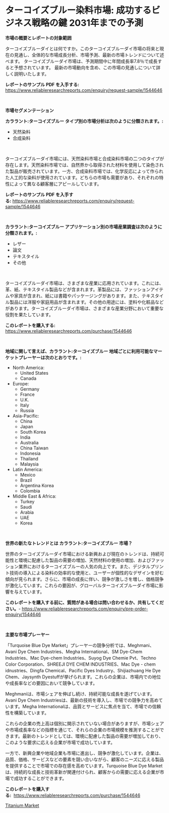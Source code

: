 <p><h1>ターコイズブルー染料市場: 成功するビジネス戦略の鍵 2031年までの予測</h1></p><p><strong>市場の概要とレポートの対象範囲</strong></p>
<p><p>ターコイズブルーダイとは何ですか。このターコイズブルーダイ市場の将来と現在の見通し、全体的な市場成長分析、市場予測、最新の市場トレンドについて述べます。 ターコイズブルーダイ市場は、予測期間中に年間成長率7.8％で成長すると予想されています。 最新の市場動向を含め、この市場の見通しについて詳しく説明いたします。</p></p>
<p><strong>レポートのサンプル PDF を入手する:</strong> <a href="https://www.reliableresearchreports.com/enquiry/request-sample/1544646">https://www.reliableresearchreports.com/enquiry/request-sample/1544646</a></p>
<p>&nbsp;</p>
<p><strong>市場セグメンテーション</strong></p>
<p><strong>カララント:ターコイズブルー タイプ別の市場分析は次のように分類されます。:</strong></p>
<p><ul><li>天然染料</li><li>合成染料</li></ul></p>
<p>&nbsp;</p>
<p><p>ターコイズブルーダイ市場には、天然染料市場と合成染料市場の二つのタイプが存在します。天然染料市場では、自然界から取得された材料を使用して染色された製品が販売されています。一方、合成染料市場では、化学反応によって作られた人工的な染料が使用されています。どちらの市場も需要があり、それぞれの特性によって異なる顧客層にアピールしています。</p></p>
<p><strong>レポートのサンプル PDF を入手する:</strong>&nbsp;<a href="https://www.reliableresearchreports.com/enquiry/request-sample/1544646">https://www.reliableresearchreports.com/enquiry/request-sample/1544646</a></p>
<p>&nbsp;</p>
<p><strong> カララント:ターコイズブルー アプリケーション別の市場産業調査は次のように分類されます。:</strong></p>
<p><ul><li>レザー</li><li>論文</li><li>テキスタイル</li><li>その他</li></ul></p>
<p>&nbsp;</p>
<p><p>ターコイズブルーダイ市場は、さまざまな産業に応用されています。これには、革、紙、テキスタイル製品などが含まれます。革製品には、ファッションアイテムや家具が含まれ、紙には書籍やパッケージングがあります。また、テキスタイル製品には洋服や家庭用品が含まれます。その他の用途には、塗料や化粧品などがあります。ターコイズブルーダイ市場は、さまざまな産業分野において重要な役割を果たしています。</p></p>
<p><strong>このレポートを購入する:</strong>&nbsp; <a href="https://www.reliableresearchreports.com/purchase/1544646">https://www.reliableresearchreports.com/purchase/1544646</a></p>
<p>&nbsp;</p>
<p><strong>地域に関して言えば、カララント:ターコイズブルー 地域ごとに利用可能なマーケットプレーヤーは次のとおりです。:</strong></p>
<p><ul>
    <li>
        North America:
        <ul>
            <li>United States</li>
            <li>Canada</li>
        </ul>
    </li>
    <li>
        Europe:
        <ul>
            <li>Germany</li>
            <li>France</li>
            <li>U.K.</li>
            <li>Italy</li>
            <li>Russia</li>
        </ul>
    </li>
    <li>
        Asia-Pacific:
        <ul>
            <li>China</li>
            <li>Japan</li>
            <li>South Korea</li>
            <li>India</li>
            <li>Australia</li>
            <li>China Taiwan</li>
            <li>Indonesia</li>
            <li>Thailand</li>
            <li>Malaysia</li>
        </ul>
    </li>
    <li>
        Latin America:
        <ul>
            <li>Mexico</li>
            <li>Brazil</li>
            <li>Argentina Korea</li>
            <li>Colombia</li>
        </ul>
    </li>
    <li>
        Middle East & Africa:
        <ul>
            <li>Turkey</li>
            <li>Saudi</li>
            <li>Arabia</li>
            <li>UAE</li>
            <li>Korea</li>
        </ul>
    </li>
    </ul></p>
<p>&nbsp;</p>
<p><strong>世界の新たなトレンドとは カララント:ターコイズブルー 市場？</strong></p>
<p><p>世界のターコイズブルーダイ市場における新興および現在のトレンドは、持続可能性と環境に配慮した製品の需要の増加、天然材料の使用の増加、およびファッション業界におけるターコイズブルーの人気の向上です。また、デジタルプリント技術の導入による染料の効率的な使用と、ユーザーが個性的なデザインを好む傾向が見られます。さらに、市場の成長に伴い、競争が激しさを増し、価格競争が激化しています。これらの要因が、グローバルターコイズブルーダイ市場に影響を与えています。</p></p>
<p><strong>このレポートを購入する前に、質問がある場合は問い合わせるか、共有してください。</strong>- <a href="https://www.reliableresearchreports.com/enquiry/pre-order-enquiry/1544646">https://www.reliableresearchreports.com/enquiry/pre-order-enquiry/1544646</a></p>
<p>&nbsp;</p>
<p><strong>主要な市場プレーヤー</strong></p>
<p><p>「Turquoise Blue Dye Market」プレーヤーの競争分析では、Meghmani、Avani Dye Chem Industries、Megha International、SM Dye-Chem Industries、Mac Dye-chem Industries、Suyog Dye Chemie Pvt、Techno Color Corporation、SHREEJI DYE CHEM INDUSTRIES、Mac Dye - chem idnustries、Dingfa Chemical、Pacific Dyes Industry、Shijiazhuang He Dye Chem、Jaysynth Dyestuffが挙げられます。これらの企業は、市場内での地位や成長率などの要因において競争しています。</p><p>Meghmaniは、市場シェアを伸ばし続け、持続可能な成長を遂げています。Avani Dye Chem Industriesは、最新の技術を導入し、市場での競争力を高めています。Megha Internationalは、品質とサービスに焦点を当て、市場での信頼性を構築しています。</p><p>これらの企業の売上高は個別に開示されていない場合がありますが、市場シェアや市場成長率などの指標を通じて、それらの企業の市場規模を推測することができます。最新のトレンドとしては、環境に配慮した製品の需要が増加しており、このような要求に応える企業が市場で成功しています。</p><p>一方で、新興企業や地域企業も市場に進出し、競争が激化しています。企業は、品質、価格、サービスなどの要素を競い合いながら、顧客のニーズに応える製品を提供することで市場での存在感を高めています。Turquoise Blue Dye Marketは、持続的な成長と技術革新が関連付けられ、顧客からの需要に応える企業が市場で成功することができます。</p></p>
<p><strong>このレポートを購入する:</strong>&nbsp;&nbsp;<a href="https://www.reliableresearchreports.com/purchase/1544646">https://www.reliableresearchreports.com/purchase/1544646</a></p>
<p><p><a href="https://noble-drawer-34c.notion.site/Titanium-Market-Size-Share-Trends-Analysis-Report-By-Material-By-Type-By-End-user-By-Region-A-39b2d176752a4c70ba105d26b2acc459">Titanium Market</a></p></p>